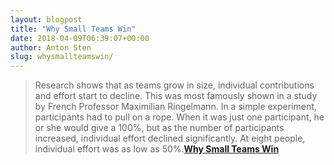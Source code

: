 ```yaml
---
layout: blogpost
title: "Why Small Teams Win"
date: 2018-04-09T06:39:07+00:00
author: Anton Sten
slug: whysmallteamswin/
---
```


>Research shows that as teams grow in size, individual contributions and effort start to decline. This was most famously shown in a study by French Professor Maximilian Ringelmann. In a simple experiment, participants had to pull on a rope. When it was just one participant, he or she would give a 100%, but as the number of participants increased, individual effort declined significantly. At eight people, individual effort was as low as 50%.**[Why Small Teams Win](https://uxdesign.cc/why-small-teams-win-b607cb03db11)**
